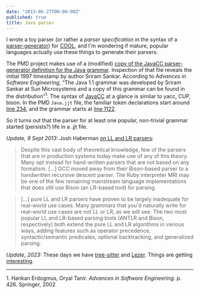 ```yaml
---
date: "2013-06-27T00:00:00Z"
published: true
title: Java parser
---
```


I wrote a toy parser (or rather a *parser specification* in the syntax of a <a href="http://www.cs.princeton.edu/~appel/modern/java/CUP/manual.html">parser-generator</a>) for [COOL](https://theory.stanford.edu/~aiken/software/cool/cool.html), and I'm wondering if mature, popular languages actually use these things to generate their parsers.

The PMD project makes use of a (modified) [copy of the JavaCC parser-generator definition for the Java grammar](https://github.com/pmd/pmd/blob/bdc08e44fd92380d59cdc50cf9d8dd36e537c369/pmd-java/etc/grammar/Java.jjt). Inspection of that file reveals the initial 1997 timestamp by author Sriram Sankar. According to <i>Advances in Software Engineering</i>, “The Java 1.1 grammar was developed by Sriram Sankar at Sun Microsystems and a copy of this grammar can be found in the distribution”<sup>1</sup>. The syntax of [JavaCC](https://javacc.github.io/javacc/) at a glance is similar to yacc, CUP, bison. In the PMD `Java.jjt` file, the familiar token declarations start around <a href="https://github.com/pmd/pmd/blob/0344555956dc574e8d6ce09ddba7497d31ccc4dd/pmd/etc/grammar/Java.jjt#L234">line 234</a>, and the grammar starts at <a href="https://github.com/pmd/pmd/blob/0344555956dc574e8d6ce09ddba7497d31ccc4dd/pmd/etc/grammar/Java.jjt#L1122">line 1122</a>.

So it turns out that the parser for at least one popular, non-trivial grammar started (persists?) life in a .jjt file.

_Update, 9 Sept 2013:_ Josh Haberman <a href="http://blog.reverberate.org/2013/09/ll-and-lr-in-context-why-parsing-tools.html">on LL and LR parsers</a>:

<blockquote class="tr_bq">
Despite this vast body of theoretical knowledge, few of the parsers that are in production systems today make use of any of this theory. Many opt instead for hand-written parsers that are not based on any formalism. [...] GCC moved away from their Bison-based parser to a handwritten recursive descent parser. The Ruby interpreter MRI may be one of the few remaining mainstream language implementations that does still use Bison (an LR-based tool) for parsing.&nbsp;</blockquote>
<blockquote class="tr_bq">
[...] pure LL and LR parsers have proven to be largely inadequate for real-world use cases. Many grammars that you'd naturally write for real-world use cases are not LL or LR, as we will see. The two most popular LL and LR-based parsing tools (ANTLR and Bison, respectively) both extend the pure LL and LR algorithms in various ways, adding features such as operator precedence, syntactic/semantic predicates, optional backtracking, and generalized parsing.</blockquote>

_Update, 2023:_ These days we have [tree-sitter](https://tree-sitter.github.io/tree-sitter/) and [Lezer](https://lezer.codemirror.net/). Things are getting [interesting](https://neovim.io/doc/user/treesitter.html).


<hr />
1. Hankan Erdogmus, Oryal Tanir. <i>Advances in Software Engineering.</i>&nbsp;p. 426. Springer, 2002

<div>

</div>

